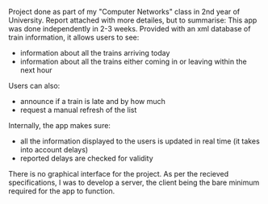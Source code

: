 Project done as part of my "Computer Networks" class in 2nd year of University.
Report attached with more detailes, but to summarise:
This app was done independently in 2-3 weeks. Provided with an xml database of train information, it allows users to see:
  - information about all the trains arriving today
  - information about all the trains either coming in or leaving within the next hour

Users can also:
  - announce if a train is late and by how much
  - request a manual refresh of the list

Internally, the app makes sure:
  - all the information displayed to the users is updated in real time (it takes into account delays)
  - reported delays are checked for validity

There is no graphical interface for the project. As per the recieved specifications, I was to develop a server, the client being the bare minimum required for the app to function.
